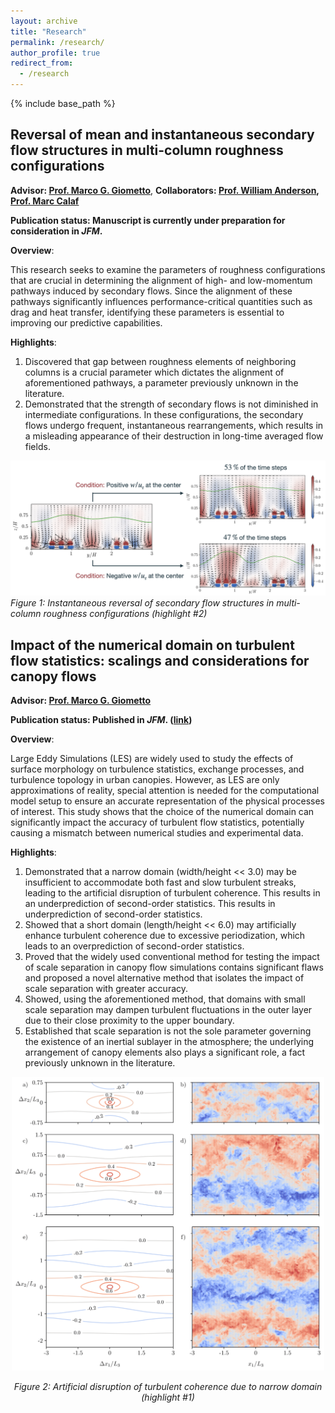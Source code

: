 ```yaml
---
layout: archive
title: "Research"
permalink: /research/
author_profile: true
redirect_from:
  - /research
---
```


{% include base_path %}

<!-- This webpage is currently under development. Please check back later for updates. -->

<!-- Specifying research title -->
## Reversal of mean and instantaneous secondary flow structures in multi-column roughness configurations
**Advisor: [Prof. Marco G. Giometto](https://www.civil.columbia.edu/content/marco-giovanni-giometto)**, **Collaborators: [Prof. William Anderson](https://me.utdallas.edu/people/faculty/william-anderson/), [Prof. Marc Calaf](https://www.mech.utah.edu/directory/faculty/marc-calaf/)**

**Publication status: Manuscript is currently under preparation for consideration in *JFM*.**

**Overview**:

This research seeks to examine the parameters of roughness configurations that are crucial in determining the alignment of high- and low-momentum pathways induced by secondary flows. 
Since the alignment of these pathways significantly influences performance-critical quantities such as drag and heat transfer, identifying these parameters is essential to improving our predictive capabilities.


**Highlights**:

1. Discovered that gap between roughness elements of neighboring columns is a crucial parameter which dictates the alignment of aforementioned pathways, a parameter previously unknown in the literature.
2. Demonstrated that the strength of secondary flows is not diminished in intermediate configurations. In these configurations, the secondary flows undergo frequent, instantaneous rearrangements, which results in a misleading appearance of their destruction in long-time averaged flow fields.

![Inst-flow-reversal](../images/Inst-flow-reversal.png)
*Figure 1: Instantaneous reversal of secondary flow structures in multi-column roughness configurations (highlight #2)*


## Impact of the numerical domain on turbulent flow statistics: scalings and considerations for canopy flows
**Advisor: [Prof. Marco G. Giometto](https://www.civil.columbia.edu/content/marco-giovanni-giometto)**

**Publication status: Published in *JFM*. ([link](https://www.cambridge.org/core/journals/journal-of-fluid-mechanics/article/impact-of-the-numerical-domain-on-turbulent-flow-statistics-scalings-and-considerations-for-canopy-flows/15C2D590F6004128CDF73822D171ABE6))**

**Overview**:

Large Eddy Simulations (LES) are widely used to study the effects of surface morphology on turbulence statistics, exchange processes, and turbulence topology in urban canopies. 
However, as LES are only approximations of reality, special attention is needed for the computational model setup to ensure an accurate representation of the physical processes of interest. 
This study shows that the choice of the numerical domain can significantly impact the accuracy of turbulent flow statistics, potentially causing a mismatch between numerical studies and experimental data.

**Highlights**:

1. Demonstrated that a narrow domain (width/height << 3.0) may be insufficient to accommodate both fast and slow turbulent streaks, leading to the artificial disruption of turbulent coherence. This results in an underprediction of second-order statistics.
This results in underprediction of second-order statistics.
1. Showed that a short domain (length/height << 6.0) may artificially enhance turbulent coherence due to excessive periodization, which leads to an overprediction of second-order statistics.
1. Proved that the widely used conventional method for testing the impact of scale separation in canopy flow simulations contains significant flaws and proposed a novel alternative method that isolates the impact of scale separation with greater accuracy.
1. Showed, using the aforementioned method, that domains with small scale separation may dampen turbulent fluctuations in the outer layer due to their close proximity to the upper boundary.
1. Established that scale separation is not the sole parameter governing the existence of an inertial sublayer in the atmosphere; the underlying arrangement of canopy elements also plays a significant role, a fact previously unknown in the literature.

<!-- | ![Flow-viz](../images/fig5-1%202.png) | -->
<div style="text-align: center;">
<img src="../images/fig5-1%202.png" alt="Image description" width="500" height="470">

*Figure 2: Artificial disruption of turbulent coherence due to narrow domain (highlight #1)*
</div>